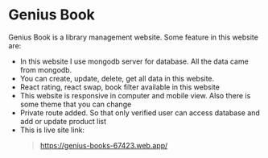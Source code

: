 # Genius Book

Genius Book is a library management website. Some feature in this website are:

* In this website I use mongodb server for database. All the data came from mongodb.
* You can create, update, delete, get all data in this website. 
* React rating, react swap, book filter available in this website
* This website is responsive in computer and mobile view. Also there is some theme that you can change
* Private route added. So that only verified user can access database and add or update product list
* This is live site link: 
    > https://genius-books-67423.web.app/



